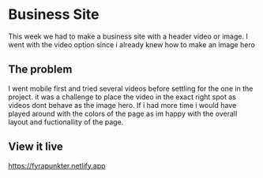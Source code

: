 # Business Site

This week we had to make a business site with a header video or image.
I went with the video option since i already knew how to make an image hero

## The problem

I went mobile first and tried several videos before settling for the one in the project. it was a challenge to 
place the video in the exact right spot as videos dont behave as the image hero. If i had more time i would 
have played around with the colors of the page as im happy with the overall layout and fuctionallity of the page.


## View it live
https://fyrapunkter.netlify.app
